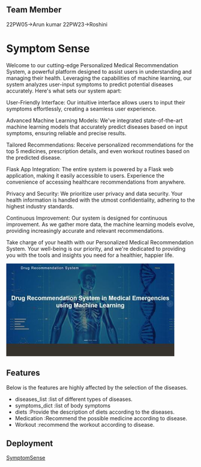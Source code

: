 ## Team Member
22PW05->Arun kumar
22PW23->Roshini

# Symptom Sense



Welcome to our cutting-edge Personalized Medical Recommendation System, a powerful platform designed to assist users in understanding and managing their health. Leveraging the capabilities of machine learning, our system analyzes user-input symptoms to predict potential diseases accurately. Here's what sets our system apart:

User-Friendly Interface: Our intuitive interface allows users to input their symptoms effortlessly, creating a seamless user experience.

Advanced Machine Learning Models: We've integrated state-of-the-art machine learning models that accurately predict diseases based on input symptoms, ensuring reliable and precise results.

Tailored Recommendations: Receive personalized recommendations for the top 5 medicines, prescription details, and even workout routines based on the predicted disease.

Flask App Integration: The entire system is powered by a Flask web application, making it easily accessible to users. Experience the convenience of accessing healthcare recommendations from anywhere.

Privacy and Security: We prioritize user privacy and data security. Your health information is handled with the utmost confidentiality, adhering to the highest industry standards.

Continuous Improvement: Our system is designed for continuous improvement. As we gather more data, the machine learning models evolve, providing increasingly accurate and relevant recommendations.

Take charge of your health with our Personalized Medical Recommendation System. Your well-being is our priority, and we're dedicated to providing you with the tools and insights you need for a healthier, happier life.

 ![recomendation_pic](Medical_recomendation.jpg)

## Features
Below is the features are highly affected by the selection of the diseases.

- diseases_list		:list of different types of diseases.
- symptoms_dict		:list of body symptoms
- diets		       	:Provide the description of diets according to the diseases.
- Medication			:Recommend the possible medicine according to disease.
- Workout		       :recommend the workout according to disease.


## Deployment

[SymptomSense](https://symptomsense.onrender.com/)



